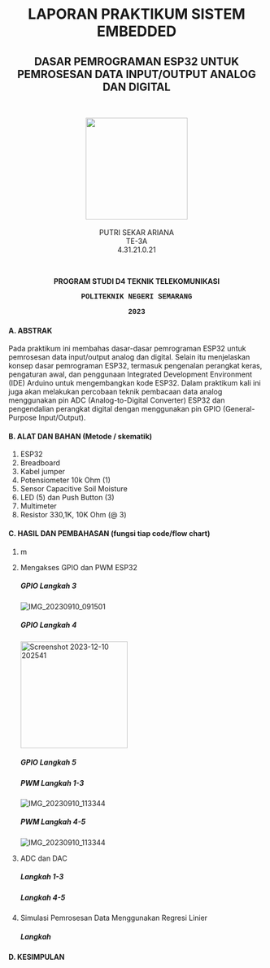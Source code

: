 <h1 align="center">LAPORAN PRAKTIKUM SISTEM EMBEDDED</h1>
<h2 align="center"> DASAR PEMROGRAMAN ESP32 UNTUK PEMROSESAN DATA INPUT/OUTPUT ANALOG DAN DIGITAL </h2>
<br>
<p align="center">
  <img src="https://en.polines.ac.id/images/logo_bw.jpg" width="200" height="200">
<br>
<br>PUTRI SEKAR ARIANA
<br>TE-3A
<br>4.31.21.0.21</p>
<br>
<b><p align="center">PROGRAM STUDI D4 TEKNIK TELEKOMUNIKASI</p>
<p style="font-family:courier;" align="center">POLITEKNIK NEGERI SEMARANG</p>
<p style="font-family:courier;" align="center">2023</p></b> 

#### A. ABSTRAK
Pada praktikum ini membahas dasar-dasar pemrograman ESP32 untuk pemrosesan data input/output analog dan digital. Selain itu menjelaskan konsep dasar pemrograman ESP32, termasuk pengenalan perangkat keras, pengaturan awal, dan penggunaan Integrated Development Environment (IDE) Arduino untuk mengembangkan kode ESP32. Dalam praktikum kali ini juga akan melakukan percobaan teknik pembacaan data analog menggunakan pin ADC (Analog-to-Digital Converter) ESP32 dan pengendalian perangkat digital dengan menggunakan pin GPIO (General-Purpose Input/Output).

#### B. ALAT DAN BAHAN (Metode / skematik)
1) ESP32
2) Breadboard
3) Kabel jumper
4) Potensiometer 10k Ohm (1)
5) Sensor Capacitive Soil Moisture
6) LED (5) dan Push Button (3)
7) Multimeter
8) Resistor 330,1K, 10K Ohm (@ 3)
   
#### C. HASIL DAN PEMBAHASAN (fungsi tiap code/flow chart)
1. m
2. Mengakses GPIO dan PWM ESP32
   ##### GPIO Langkah 3
   ![IMG_20230910_091501](https://github.com/sekarnaa/sistem-embedded-new/assets/150989006/ee98c9f4-acfb-4929-9d39-80977f075e58)

   ##### GPIO Langkah 4
   <img width="210" alt="Screenshot 2023-12-10 202541" src="https://github.com/sekarnaa/sistem-embedded-new/assets/150989006/277f736c-9b63-47aa-b07d-a634d136ac04">

   ##### GPIO Langkah 5
   ##### PWM Langkah 1-3
   ![IMG_20230910_113344](https://github.com/sekarnaa/sistem-embedded-new/assets/150989006/33eab637-a6a1-4176-b1a6-f5f76f537919)

   ##### PWM Langkah 4-5
   ![IMG_20230910_113344](https://github.com/sekarnaa/sistem-embedded-new/assets/150989006/31035847-c2fc-4536-8ba8-246dd97f1680)

4. ADC dan DAC
   ##### Langkah 1-3
   ##### Langkah 4-5
5. Simulasi Pemrosesan Data Menggunakan Regresi Linier
   ##### Langkah

#### D. KESIMPULAN


